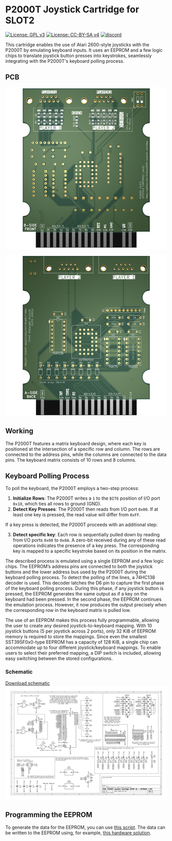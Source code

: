 # P2000T Joystick Cartridge for SLOT2

[![License: GPL v3](https://img.shields.io/badge/License-GPLv3-blue.svg)](https://www.gnu.org/licenses/gpl-3.0)
[![License: CC-BY-SA v4](https://img.shields.io/badge/license-CC--4.0--BY--SA-lightgrey)](https://creativecommons.org/licenses/by-sa/4.0/deed.en)
[![discord](https://img.shields.io/discord/1167925678868541451?logo=discord&logoColor=white)](https://discord.gg/YtzJTWYAxy)

This cartridge enables the use of Atari 2600-style joysticks with the P2000T by
emulating keyboard inputs. It uses an EEPROM and a few logic chips to translate
joystick button presses into keystrokes, seamlessly integrating with the
P2000T's keyboard polling process.

## PCB

![PCB-front](img/board-front.jpg)

![PCB-back](img/board-back.jpg)

## Working

The P2000T features a matrix keyboard design, where each key is positioned at the intersection of a specific row and column. The rows are connected to the address pins, while the columns are connected to the data pins. The keyboard matrix consists of 10 rows and 8 columns.

## Keyboard Polling Process

To poll the keyboard, the P2000T employs a two-step process:

1. **Initialize Rows**: The P2000T writes a `1` to the `BIT6` position of I/O
   port `0x10`, which ties all rows to ground (GND).
2. **Detect Key Presses**: The P2000T then reads from I/O port `0x00`. If at
   least one key is pressed, the read value will differ from `0xFF`.

If a key press is detected, the P2000T proceeds with an additional step:

3. **Detect specific key**: Each row is sequentially pulled down by reading from
   I/O ports `0x00` to `0x0A`. A zero-bit received during any of these read
   operations indicates the presence of a key press. The corresponding key is
   mapped to a specific keystroke based on its position in the matrix.

The described process is emulated using a single EEPROM and a few logic chips.
The EEPROM’s address pins are connected to both the joystick buttons and the
lower address bus used by the P2000T during the keyboard polling process. To
detect the polling of the lines, a 74HC138 decoder is used. This decoder latches
the D6 pin to capture the first phase of the keyboard polling process. During
this phase, if any joystick button is pressed, the EEPROM generates the same
output as if a key on the keyboard had been pressed. In the second phase, the
EEPROM continues the emulation process. However, it now produces the output
precisely when the corresponding row in the keyboard matrix is pulled low.

The use of an EEPROM makes this process fully programmable, allowing the user to
create any desired joystick-to-keyboard mapping. With 10 joystick buttons (5 per
joystick across 2 ports), only 32 KiB of EEPROM memory is required to store the
mappings. Since even the smallest SST39SF0x0-type EEPROM has a capacity of 128
KiB, a single chip can accommodate up to four different joystick/keyboard
mappings. To enable users to select their preferred mapping, a DIP switch is
included, allowing easy switching between the stored configurations.

### Schematic

[Download schematic](pcb/p2000t-joystick-slot2-eeprom/p2000t-joystick-slot2-eeprom.pdf)
![PCB schematic](pcb/p2000t-joystick-slot2-eeprom/p2000t-joystick-slot2-eeprom.svg)

## Programming the EEPROM

To generate the data for the EEPROM, you can use [this
script](scripts/eeprom.py). The data can be written to the EEPROM using, for
example, [this hardware solution](https://github.com/ifilot/pico-sst39sf0x0-programmer).